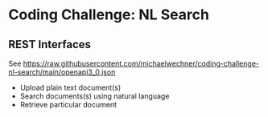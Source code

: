 # Coding Challenge: NL Search

## REST Interfaces

See https://raw.githubusercontent.com/michaelwechner/coding-challenge-nl-search/main/openapi3_0.json

- Upload plain text document(s)
- Search documents(s) using natural language
- Retrieve particular document
